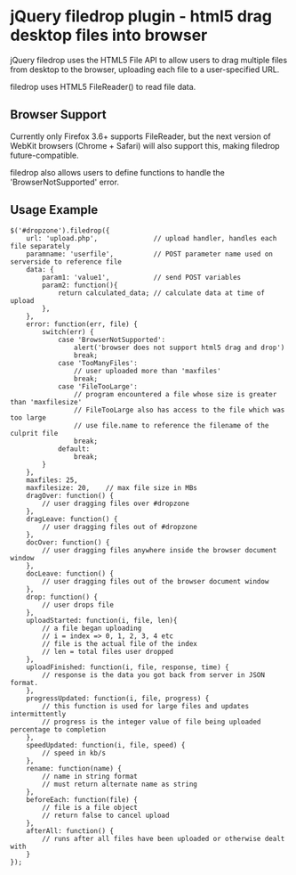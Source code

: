 jQuery filedrop plugin - html5 drag desktop files into browser
==============================
jQuery filedrop uses the HTML5 File API to allow users 
to drag multiple files from desktop to the browser, uploading 
each file to a user-specified URL.

filedrop uses HTML5 FileReader() to read file data.

Browser Support
---------------
Currently only Firefox 3.6+ supports FileReader, 
but the next version of WebKit browsers (Chrome + Safari) will also support this,
making filedrop future-compatible.

filedrop also allows users to define functions to handle the 'BrowserNotSupported' error.

Usage Example
---------------

	$('#dropzone').filedrop({
		url: 'upload.php',				// upload handler, handles each file separately
		paramname: 'userfile',			// POST parameter name used on serverside to reference file
		data: { 
			param1: 'value1', 			// send POST variables
			param2: function(){
				return calculated_data; // calculate data at time of upload
			},
		},
		error: function(err, file) {
			switch(err) {
				case 'BrowserNotSupported':
					alert('browser does not support html5 drag and drop')
					break;
				case 'TooManyFiles':
					// user uploaded more than 'maxfiles'
					break;
				case 'FileTooLarge':
					// program encountered a file whose size is greater than 'maxfilesize'
					// FileTooLarge also has access to the file which was too large
					// use file.name to reference the filename of the culprit file
					break;
				default:
					break;
			}
		},
		maxfiles: 25,
		maxfilesize: 20, 	// max file size in MBs
		dragOver: function() {
			// user dragging files over #dropzone
		},
		dragLeave: function() {
			// user dragging files out of #dropzone
		},
		docOver: function() {
			// user dragging files anywhere inside the browser document window
		},
		docLeave: function() {
			// user dragging files out of the browser document window
		},
		drop: function() {
			// user drops file
		},
		uploadStarted: function(i, file, len){
			// a file began uploading
			// i = index => 0, 1, 2, 3, 4 etc
			// file is the actual file of the index
			// len = total files user dropped
		},
		uploadFinished: function(i, file, response, time) {
			// response is the data you got back from server in JSON format.
		},
		progressUpdated: function(i, file, progress) {
			// this function is used for large files and updates intermittently
			// progress is the integer value of file being uploaded percentage to completion
		},
		speedUpdated: function(i, file, speed) {
			// speed in kb/s
		},
		rename: function(name) {
			// name in string format
			// must return alternate name as string
		},
		beforeEach: function(file) {
			// file is a file object
			// return false to cancel upload
		},
		afterAll: function() {
			// runs after all files have been uploaded or otherwise dealt with
		}
	});